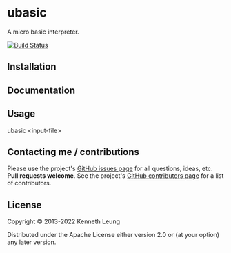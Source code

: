 # ubasic

A micro basic interpreter.

[![Build Status](https://travis-ci.org/llnek/ubasic.svg?branch=master)](https://travis-ci.org/llnek/ubasic)


## Installation


## Documentation


## Usage

ubasic &lt;input-file&gt;

## Contacting me / contributions

Please use the project's [GitHub issues page] for all questions, ideas, etc. **Pull requests welcome**. See the project's [GitHub contributors page] for a list of contributors.

## License

Copyright © 2013-2022 Kenneth Leung

Distributed under the Apache License either version 2.0 or (at
your option) any later version.

<!--- links (repos) -->
[CHANGELOG]: https://github.com/llnek/ubasic/releases
[GitHub issues page]: https://github.com/llnek/ubasic/issues
[GitHub contributors page]: https://github.com/llnek/ubasic/graphs/contributors



